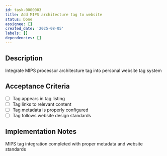 ```yaml
---
id: task-0000003
title: Add MIPS architecture tag to website
status: Done
assignee: []
created_date: '2025-08-05'
labels: []
dependencies: []
---
```


## Description

Integrate MIPS processor architecture tag into personal website tag system

## Acceptance Criteria

- [ ] Tag appears in tag listing
- [ ] Tag links to relevant content
- [ ] Tag metadata is properly configured
- [ ] Tag follows website design standards

## Implementation Notes

MIPS tag integration completed with proper metadata and website standards
